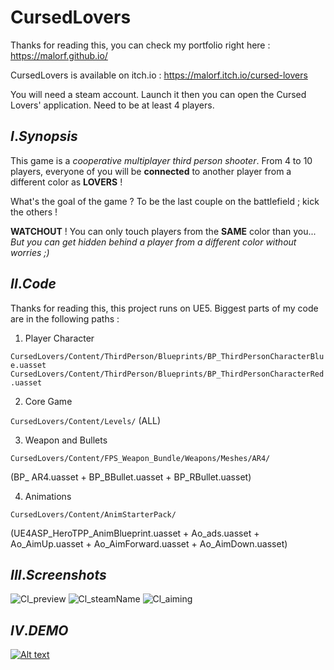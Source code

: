 # CursedLovers

Thanks for reading this, you can check my portfolio right here : https://malorf.github.io/

CursedLovers is available on itch.io : https://malorf.itch.io/cursed-lovers

You will need a steam account. Launch it then you can open the Cursed Lovers' application. Need to be at least 4 players. 

## $I.Synopsis$

This game is a *cooperative multiplayer third person shooter*. From 4 to 10 players, everyone of you will be **connected** to another player from a different color as **LOVERS** !

What's the goal of the game ? To be the last couple on the battlefield ; kick the others !

**WATCHOUT** ! You can only touch players from the **SAME** color than you... *But you can get hidden behind a player from a different color without worries ;)*

## $II. Code$

Thanks for reading this, this project runs on UE5. Biggest parts of my code are in the following paths :

1.  Player Character

`CursedLovers/Content/ThirdPerson/Blueprints/BP_ThirdPersonCharacterBlue.uasset`
`CursedLovers/Content/ThirdPerson/Blueprints/BP_ThirdPersonCharacterRed.uasset`

2. Core Game

`CursedLovers/Content/Levels/`   (ALL)

3. Weapon and Bullets

`CursedLovers/Content/FPS_Weapon_Bundle/Weapons/Meshes/AR4/`  

(BP_ AR4.uasset + BP_BBullet.uasset + BP_RBullet.uasset)

4. Animations

`CursedLovers/Content/AnimStarterPack/`

(UE4ASP_HeroTPP_AnimBlueprint.uasset + Ao_ads.uasset + Ao_AimUp.uasset + Ao_AimForward.uasset + Ao_AimDown.uasset)

## $III. Screenshots$

![Cl_preview](https://user-images.githubusercontent.com/109592209/203422966-d79f61c9-37f4-47f6-90ba-aa5a371210bf.png)
![Cl_steamName](https://user-images.githubusercontent.com/109592209/203423239-016d4e3c-e86b-4df0-bf1c-6a137493b0e5.png)
![Cl_aiming](https://user-images.githubusercontent.com/109592209/203423066-1b56e831-f56e-4dcf-aeab-e7d2af55ebdd.png)

## $IV. DEMO$

[![Alt text](https://img.youtube.com/vi/ySgCkJ2rQfk/0.jpg)](https://youtu.be/ySgCkJ2rQfk>)

